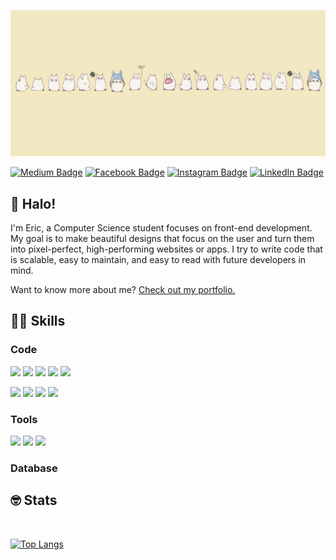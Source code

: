 ![Eric's GitHub Profile Header](https://github.com/youming16/uPic/blob/main/Background/cibli.jpg?raw=true)

[![Medium Badge](https://img.shields.io/badge/Medium-000000?style=for-the-badge&logo=Medium&logoColor=white)](https://medium.com/@eric-tan-16)
[![Facebook Badge](https://img.shields.io/badge/Facebook-1877F2?style=for-the-badge&logo=facebook&logoColor=white)](https://www.facebook.com/youming2002/)
[![Instagram Badge](https://img.shields.io/badge/Instagram-E4405F?style=for-the-badge&logo=instagram&logoColor=white)](https://www.instagram.com/eric_tan16/)
[![LinkedIn Badge](https://img.shields.io/badge/LinkedIn-0D76A8?style=for-the-badge&logo=linkedin&logoColor=white)](https://www.linkedin.com/in/eric-tan-sydney/)


## 👋 Halo!

I'm Eric, a Computer Science student focuses on front-end development. My goal is to make beautiful designs that focus on the user and turn them into pixel-perfect, high-performing websites or apps. I try to write code that is scalable, easy to maintain, and easy to read with future developers in mind.

Want to know more about me? [Check out my portfolio.](https://youming16.github.io)

## 💪🏻 Skills

### Code

[![](https://img.shields.io/badge/JavaScript-F7DF1E?style=for-the-badge&logo=JavaScript&logoColor=black)](https://developer.mozilla.org/en-US/docs/Web/JavaScript)
[![](https://img.shields.io/badge/HTML-526bee?style=for-the-badge&logo=HTML5)](https://webpack.js.org/)
[![](https://img.shields.io/badge/CSS-1572B6?style=for-the-badge&logo=css3&logoColor=white)](https://developer.mozilla.org/en-US/docs/Web/CSS/Reference)
[![](https://img.shields.io/badge/Python-f6ea04?style=for-the-badge&logo=Python&logoColor=white)](https://www.typescriptlang.org/)
[![](https://img.shields.io/badge/Astro-000000?style=for-the-badge&logo=Astro&logoColor=white)](https://www.astro.com/)

[![](https://img.shields.io/badge/React-20232A?style=for-the-badge&logo=react&logoColor=61DAFB)](https://reactjs.org/)
[![](https://img.shields.io/badge/Node.js-43853D?style=for-the-badge&logo=node.js&logoColor=white)](https://nodejs.org/en/)
[![](https://img.shields.io/badge/Express-000000?style=for-the-badge&logo=Express&logoColor=white)](https://expressjs.com/)
[![](https://img.shields.io/badge/bootstrap-563d7c?style=for-the-badge&logo=Bootstrap&logoColor=white)](https://vercel.com/)

### Tools

<!-- [![](https://img.shields.io/badge/NPM-CB3837?style=for-the-badge&logo=npm&logoColor=white)](https://www.npmjs.com/)
[![](https://img.shields.io/badge/GitHub-181717?style=for-the-badge&logo=GitHub&logoColor=white)](https://github.com/)
[![](https://img.shields.io/badge/Babel-F9DC3E?style=for-the-badge&logo=Babel&logoColor=black)](https://babeljs.io/)
[![](https://img.shields.io/badge/Jest-C21325?style=for-the-badge&logo=jest&logoColor=white)](https://jestjs.io/) -->

<!-- [![](https://img.shields.io/badge/Vercel-000000?style=for-the-badge&logo=Vercel&logoColor=white)](https://vercel.com/)
[![](https://img.shields.io/badge/Netlify-00C7B7?style=for-the-badge&logo=netlify&logoColor=white)](https://www.netlify.com/)
[![](https://img.shields.io/badge/Postman-FF6C37?style=for-the-badge&logo=Postman&logoColor=white)](https://www.postman.com/)
[![](https://img.shields.io/badge/Figma-F24E1E?style=for-the-badge&logo=Figma&logoColor=white)](https://www.figma.com/) -->
<!-- [![](https://img.shields.io/badge/MongoDB-47A248?style=for-the-badge&logo=MongoDB&logoColor=white)](https://www.mongodb.com/) -->
[![](https://img.shields.io/badge/PostgreSQL-0064a5?style=for-the-badge&logo=PostgreSQL&logoColor=white)](https://www.mongodb.com/)
[![](https://img.shields.io/badge/Obsidian-9437ff?style=for-the-badge&logo=obsidian&logoColor=white)](https://www.figma.com/)
[![](https://img.shields.io/badge/Linear-535ed6?style=for-the-badge&logo=linear&logoColor=white)](https://www.figma.com/)

### Database



## 🤓 Stats

<br>


[![Top Langs](https://github-readme-stats.vercel.app/api/top-langs/?username=youming16&layout=compact)](https://github.com/youming16/github-readme-stats)
 
